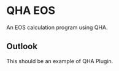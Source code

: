 # QHA EOS

An EOS calculation program using QHA.

## Outlook

This should be an example of QHA Plugin.